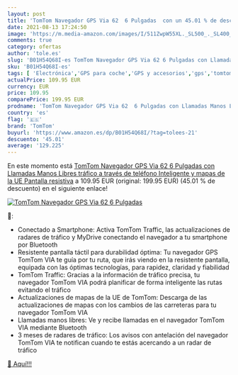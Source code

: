 ```yaml
---
layout: post
title: 'TomTom Navegador GPS Via 62  6 Pulgadas  con un 45.01 % de descuento'
date: 2021-08-13 17:24:50
image: 'https://m.media-amazon.com/images/I/511ZwpW55XL._SL500_._SL400_.jpg'
comments: true
category: ofertas
author: 'tole.es'
slug: 'B01H54Q68I-es TomTom Navegador GPS Via 62 6 Pulgadas con Llamadas Manos...'
sku: 'B01H54Q68I-es'
tags: [ 'Electrónica','GPS para coche','GPS y accesorios','gps','tomtom', ]
actualPrice: 109.95 EUR
currency: EUR
price: 109.95
comparePrice: 199.95 EUR
prodname: 'TomTom Navegador GPS Via 62  6 Pulgadas con Llamadas Manos Libres  tráfico a través de teléfono Inteligente y mapas de la UE  Pantalla resistiva'
country: 'es'
flag: '🇪🇸'
brand: 'TomTom'
buyurl: 'https://www.amazon.es/dp/B01H54Q68I/?tag=tolees-21'
descuento: '45.01'
average: '129.225'
---
```


En este momento está [TomTom Navegador GPS Via 62  6 Pulgadas con Llamadas Manos Libres  tráfico a través de teléfono Inteligente y mapas de la UE  Pantalla resistiva](https://www.amazon.es/dp/B01H54Q68I/?tag=tolees-21) a 109.95 EUR (original: 199.95 EUR) (45.01 %  de descuento) en el siguiente enlace!

[![TomTom Navegador GPS Via 62  6 Pulgadas ](https://m.media-amazon.com/images/I/511ZwpW55XL._SL500_._SL400_.jpg)](https://www.amazon.es/dp/B01H54Q68I/?tag=tolees-21)

🔎:

- Conectado a Smartphone: Activa TomTom Traffic, las actualizaciones de radares de tráfico y MyDrive conectando el navegador a tu smartphone por Bluetooth
- Resistente pantalla táctil para durabilidad óptima: Tu navegador GPS TomTom VIA te guía por tu ruta, que irás viendo en la resistente pantalla, equipada con las óptimas tecnologías, para rapidez, claridad y fiabilidad
- TomTom Traffic: Gracias a la información de tráfico precisa, tu navegador TomTom VIA podrá planificar de forma inteligente las rutas evitando el tráfico
- Actualizaciones de mapas de la UE de TomTom: Descarga de las actualizaciones de mapas con los cambios de las carreteras para tu navegador TomTom VIA
- Llamadas manos libres: Ve y recibe llamadas en el navegador TomTom VIA mediante Bluetooth
- 3 meses de radares de tráfico: Los avisos con antelación del navegador TomTom VIA te notifican cuando te estás acercando a un radar de tráfico

[🛒 Aquí!!!](https://www.amazon.es/dp/B01H54Q68I/?tag=tolees-21)
